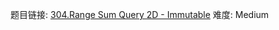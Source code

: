 题目链接: [304.Range Sum Query 2D - Immutable][1]
难度: Medium

[1]: https://leetcode.com/problems/range-sum-query-2d-immutable/